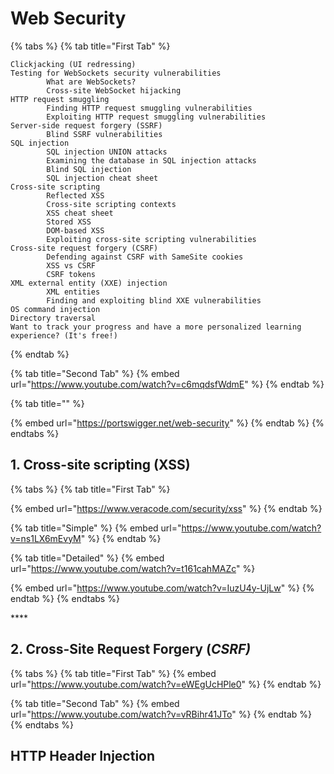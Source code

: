 # Web Security

{% tabs %}
{% tab title="First Tab" %}
```text
Clickjacking (UI redressing)
Testing for WebSockets security vulnerabilities
    	What are WebSockets?
    	Cross-site WebSocket hijacking
HTTP request smuggling
    	Finding HTTP request smuggling vulnerabilities
    	Exploiting HTTP request smuggling vulnerabilities
Server-side request forgery (SSRF)
    	Blind SSRF vulnerabilities
SQL injection
    	SQL injection UNION attacks
    	Examining the database in SQL injection attacks
    	Blind SQL injection
    	SQL injection cheat sheet
Cross-site scripting
    	Reflected XSS
    	Cross-site scripting contexts
    	XSS cheat sheet
    	Stored XSS
    	DOM-based XSS
    	Exploiting cross-site scripting vulnerabilities
Cross-site request forgery (CSRF)
    	Defending against CSRF with SameSite cookies
    	XSS vs CSRF
    	CSRF tokens
XML external entity (XXE) injection
    	XML entities
    	Finding and exploiting blind XXE vulnerabilities
OS command injection
Directory traversal
Want to track your progress and have a more personalized learning experience? (It's free!)

```
{% endtab %}

{% tab title="Second Tab" %}
{% embed url="https://www.youtube.com/watch?v=c6mqdsfWdmE" %}
{% endtab %}

{% tab title="" %}


{% embed url="https://portswigger.net/web-security" %}
{% endtab %}
{% endtabs %}





## 1. Cross-site scripting \(XSS\)

{% tabs %}
{% tab title="First Tab" %}


{% embed url="https://www.veracode.com/security/xss" %}
{% endtab %}

{% tab title="Simple" %}
{% embed url="https://www.youtube.com/watch?v=ns1LX6mEvyM" %}
{% endtab %}

{% tab title="Detailed" %}
{% embed url="https://www.youtube.com/watch?v=t161cahMAZc" %}

{% embed url="https://www.youtube.com/watch?v=IuzU4y-UjLw" %}
{% endtab %}
{% endtabs %}

\*\*\*\*

## 2. Cross-Site Request Forgery **\(**_CSRF\)_

{% tabs %}
{% tab title="First Tab" %}
{% embed url="https://www.youtube.com/watch?v=eWEgUcHPle0" %}
{% endtab %}

{% tab title="Second Tab" %}
{% embed url="https://www.youtube.com/watch?v=vRBihr41JTo" %}
{% endtab %}
{% endtabs %}

## HTTP Header Injection

